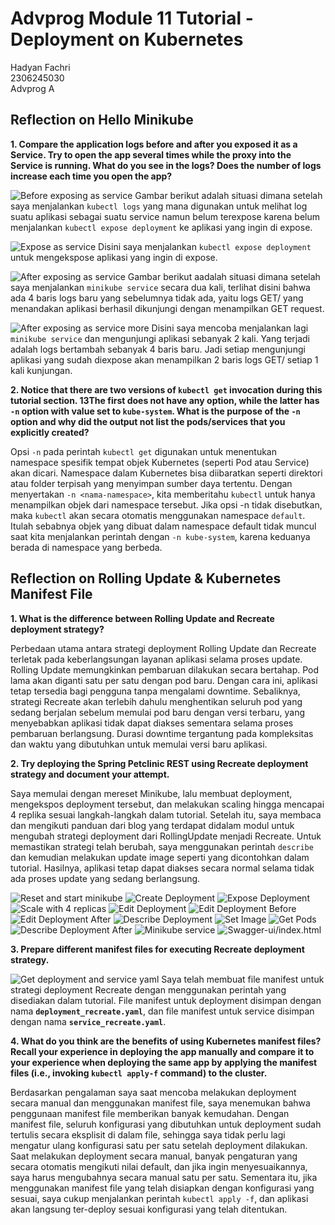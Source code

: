 # Advprog Module 11 Tutorial - Deployment on Kubernetes
Hadyan Fachri\
2306245030\
Advprog A

## Reflection on Hello Minikube
**1. Compare the application logs before and after you exposed it as a Service. Try to open the app several times while the proxy into the Service is running. What do you see in the logs? Does the number of logs increase each time you open the app?**

![Before exposing as service](./before_expose.png)
Gambar berikut adalah situasi dimana setelah saya menjalankan `kubectl logs` yang mana digunakan untuk melihat log suatu aplikasi sebagai suatu service namun belum terexpose karena belum menjalankan `kubectl expose deployment` ke aplikasi yang ingin di expose.

![Expose as service](./expose.png)
Disini saya menjalankan `kubectl expose deployment` untuk mengekspose aplikasi yang ingin di expose.

![After exposing as service](./after_expose.png)
Gambar berikut aadalah situasi dimana setelah saya menjalankan `minikube service` secara dua kali, terlihat disini bahwa ada 4 baris logs baru yang sebelumnya tidak ada, yaitu logs GET/ yang menandakan aplikasi berhasil dikunjungi dengan menampilkan GET request.

![After exposing as service more](./after_expose_more.png)
Disini saya mencoba menjalankan lagi `minikube service` dan mengunjungi aplikasi sebanyak 2 kali. Yang terjadi adalah logs bertambah sebanyak 4 baris baru. Jadi setiap mengunjungi aplikasi yang sudah diexpose akan menampilkan 2 baris logs GET/ setiap 1 kali kunjungan.

**2. Notice that there are two versions of `kubectl get` invocation during this tutorial section. 13The first does not have any option, while the latter has `-n` option with value set to `kube-system`. What is the purpose of the `-n` option and why did the output not list the pods/services that you explicitly created?**

Opsi `-n` pada perintah `kubectl get` digunakan untuk menentukan namespace spesifik tempat objek Kubernetes (seperti Pod atau Service) akan dicari. Namespace dalam Kubernetes bisa diibaratkan seperti direktori atau folder terpisah yang menyimpan sumber daya tertentu. Dengan menyertakan `-n <nama-namespace>`, kita memberitahu `kubectl` untuk hanya menampilkan objek dari namespace tersebut. Jika opsi -n tidak disebutkan, maka `kubectl` akan secara otomatis menggunakan namespace `default`. Itulah sebabnya objek yang dibuat dalam namespace default tidak muncul saat kita menjalankan perintah dengan `-n kube-system`, karena keduanya berada di namespace yang berbeda.

## Reflection on Rolling Update & Kubernetes Manifest File
**1. What is the difference between Rolling Update and Recreate deployment strategy?**

Perbedaan utama antara strategi deployment Rolling Update dan Recreate terletak pada keberlangsungan layanan aplikasi selama proses update. Rolling Update memungkinkan pembaruan dilakukan secara bertahap. Pod lama akan diganti satu per satu dengan pod baru. Dengan cara ini, aplikasi tetap tersedia bagi pengguna tanpa mengalami downtime. Sebaliknya, strategi Recreate akan terlebih dahulu menghentikan seluruh pod yang sedang berjalan sebelum memulai pod baru dengan versi terbaru, yang menyebabkan aplikasi tidak dapat diakses sementara selama proses pembaruan berlangsung. Durasi downtime tergantung pada kompleksitas dan waktu yang dibutuhkan untuk memulai versi baru aplikasi.

**2. Try deploying the Spring Petclinic REST using Recreate deployment strategy and document your attempt.**

Saya memulai dengan mereset Minikube, lalu membuat deployment, mengekspos deployment tersebut, dan melakukan scaling hingga mencapai 4 replika sesuai langkah-langkah dalam tutorial. Setelah itu, saya membaca dan mengikuti panduan dari blog yang terdapat didalam modul untuk mengubah strategi deployment dari RollingUpdate menjadi Recreate. Untuk memastikan strategi telah berubah, saya menggunakan perintah `describe` dan kemudian melakukan update image seperti yang dicontohkan dalam tutorial. Hasilnya, aplikasi tetap dapat diakses secara normal selama tidak ada proses update yang sedang berlangsung.

![Reset and start minikube](./reset_start_minikube.png)
![Create Deployment](./create_deployment.png)
![Expose Deployment](./expose_deployment.png)
![Scale with 4 replicas](./scale_4_replicas.png)
![Edit Deployment](./edit_deployment.png)
![Edit Deployment Before](./before_edit.png)
![Edit Deployment After](./after_edit.png)
![Describe Deployment](./describe_deployment.png)
![Set Image](./set_image.png)
![Get Pods](./get_pods.png)
![Describe Deployment After](./describe_deployment_after.png)
![Minikube service](./minikube_service.png)
![Swagger-ui/index.html](./swagger-ui.png)

**3. Prepare different manifest files for executing Recreate deployment strategy.**

![Get deployment and service yaml](./get_deployment_service_yaml.png)
Saya telah membuat file manifest untuk strategi deployment Recreate dengan menggunakan perintah yang disediakan dalam tutorial. File manifest untuk deployment disimpan dengan nama **`deployment_recreate.yaml`**, dan file manifest untuk service disimpan dengan nama **`service_recreate.yaml`**.


**4. What do you think are the benefits of using Kubernetes manifest files? Recall your experience in deploying the app manually and compare it to your experience when deploying the same app by applying the manifest files (i.e., invoking `kubectl apply-f` command) to the cluster.**

Berdasarkan pengalaman saya saat mencoba melakukan deployment secara manual dan menggunakan manifest file, saya menemukan bahwa penggunaan manifest file memberikan banyak kemudahan. Dengan manifest file, seluruh konfigurasi yang dibutuhkan untuk deployment sudah tertulis secara eksplisit di dalam file, sehingga saya tidak perlu lagi mengatur ulang konfigurasi satu per satu setelah deployment dilakukan. Saat melakukan deployment secara manual, banyak pengaturan yang secara otomatis mengikuti nilai default, dan jika ingin menyesuaikannya, saya harus mengubahnya secara manual satu per satu. Sementara itu, jika menggunakan manifest file yang telah disiapkan dengan konfigurasi yang sesuai, saya cukup menjalankan perintah `kubectl apply -f`, dan aplikasi akan langsung ter-deploy sesuai konfigurasi yang telah ditentukan.